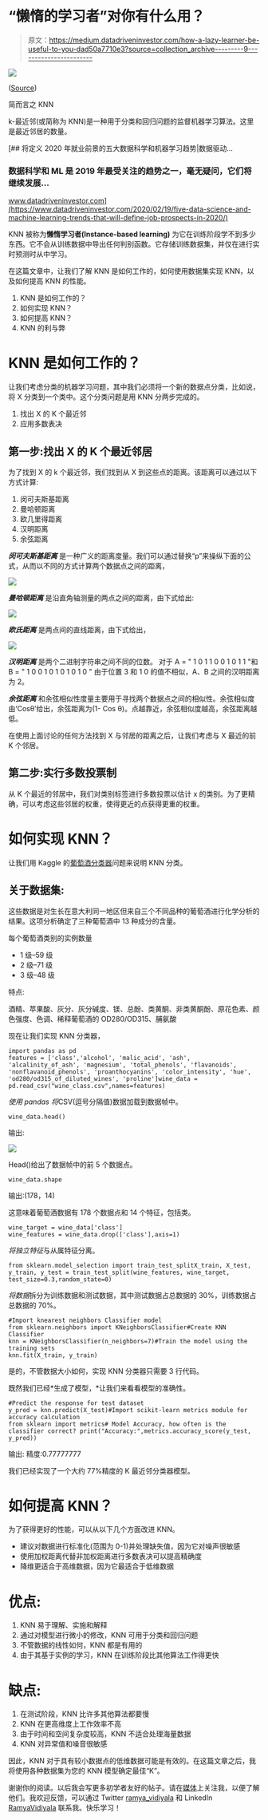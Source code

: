 # “懒惰的学习者”对你有什么用？

> 原文：<https://medium.datadriveninvestor.com/how-a-lazy-learner-be-useful-to-you-dad50a7710e3?source=collection_archive---------9----------------------->

![](img/8614d9682ee4081efe785d8fea7006da.png)

([Source](https://pixabay.com/photos/fox-sleeping-resting-relaxing-red-1284512/))

简而言之 KNN

k-最近邻(或简称为 KNN)是一种用于分类和回归问题的监督机器学习算法。这里是最近邻居的数量。

[](https://www.datadriveninvestor.com/2020/02/19/five-data-science-and-machine-learning-trends-that-will-define-job-prospects-in-2020/) [## 将定义 2020 年就业前景的五大数据科学和机器学习趋势|数据驱动…

### 数据科学和 ML 是 2019 年最受关注的趋势之一，毫无疑问，它们将继续发展…

www.datadriveninvestor.com](https://www.datadriveninvestor.com/2020/02/19/five-data-science-and-machine-learning-trends-that-will-define-job-prospects-in-2020/) 

KNN 被称为**懒惰学习者(Instance-based learning)** 为它在训练阶段学不到多少东西。它不会从训练数据中导出任何判别函数。它存储训练数据集，并仅在进行实时预测时从中学习。

在这篇文章中，让我们了解 KNN 是如何工作的，如何使用数据集实现 KNN，以及如何提高 KNN 的性能。

1.  KNN 是如何工作的？
2.  如何实现 KNN？
3.  如何提高 KNN？
4.  KNN 的利与弊

# KNN 是如何工作的？

让我们考虑分类的机器学习问题，其中我们必须将一个新的数据点分类，比如说，将 X 分类到一个类中。这个分类问题是用 KNN 分两步完成的。

1.  找出 X 的 K 个最近邻
2.  应用多数表决

## 第一步:找出 X 的 K 个最近邻居

为了找到 X 的 k 个最近邻，我们找到从 X 到这些点的距离。该距离可以通过以下方式计算:

1.  闵可夫斯基距离
2.  曼哈顿距离
3.  欧几里得距离
4.  汉明距离
5.  余弦距离

***闵可夫斯基距离*** 是一种广义的距离度量。我们可以通过替换“p”来操纵下面的公式，从而以不同的方式计算两个数据点之间的距离，

![](img/6c44a847a677bfd0f635535c1c799633.png)

***曼哈顿距离*** 是沿直角轴测量的两点之间的距离，由下式给出:

![](img/ed400ecc2e6ff9441d26384ecd03a647.png)

***欧氏距离*** 是两点间的直线距离，由下式给出，

![](img/4bc92e730991b7a03cf85c0223274674.png)

***汉明距离*** 是两个二进制字符串之间不同的位数。
对于 A = " 1 0 1 1 0 0 1 0 1 1 "和 B = " 1 0 0 1 0 1 0 1 0 1 0 "
由于位置 3 和 1 0 的值不相似，A、B 之间的汉明距离为 2。

***余弦距离*** 和余弦相似性度量主要用于寻找两个数据点之间的相似性。余弦相似度由‘Cosθ’给出，余弦距离为(1- Cos θ)。点越靠近，余弦相似度越高，余弦距离越低。

在使用上面讨论的任何方法找到 X 与邻居的距离之后，让我们考虑与 X 最近的前 K 个邻居。

## 第二步:实行多数投票制

从 K 个最近的邻居中，我们对类别标签进行多数投票以估计 x 的类别。为了更精确，可以考虑这些邻居的权重，使得更近的点获得更重的权重。

# 如何实现 KNN？

让我们用 Kaggle 的[葡萄酒分类器](https://www.kaggle.com/brynja/wineuci)问题来说明 KNN 分类。

## 关于数据集:

这些数据是对生长在意大利同一地区但来自三个不同品种的葡萄酒进行化学分析的结果。这项分析确定了三种葡萄酒中 13 种成分的含量。

每个葡萄酒类别的实例数量

*   1 级–59 级
*   2 级–71 级
*   3 级–48 级

特点:

酒精、苹果酸、灰分、灰分碱度、镁、总酚、类黄酮、非类黄酮酚、原花色素、颜色强度、色调、稀释葡萄酒的 OD280/OD315、脯氨酸

现在让我们实现 KNN 分类器，

```
import pandas as pd
features = ['class','alcohol', 'malic_acid', 'ash', 'alcalinity_of_ash', 'magnesium', 'total_phenols', 'flavanoids', 'nonflavanoid_phenols', 'proanthocyanins', 'color_intensity', 'hue', 'od280/od315_of_diluted_wines', 'proline']wine_data = pd.read_csv("wine_class.csv",names=features)
```

*使用 pandas 将*CSV(逗号分隔值)数据加载到数据帧中。

```
wine_data.head()
```

输出:

![](img/f416308dcf3271841a1fa555be1967ec.png)

Head()给出了数据帧中的前 5 个数据点。

```
wine_data.shape
```

输出:(178，14)

这意味着葡萄酒数据有 178 个数据点和 14 个特征，包括类。

```
wine_target = wine_data['class']
wine_features = wine_data.drop(['class'],axis=1)
```

*将独立特征*与从属特征分离。

```
from sklearn.model_selection import train_test_splitX_train, X_test, y_train, y_test = train_test_split(wine_features, wine_target, test_size=0.3,random_state=0)
```

*将数据*拆分为训练数据和测试数据，其中测试数据占总数据的 30%，训练数据占总数据的 70%。

```
#Import knearest neighbors Classifier model 
from sklearn.neighbors import KNeighborsClassifier#Create KNN Classifier 
knn = KNeighborsClassifier(n_neighbors=7)#Train the model using the training sets 
knn.fit(X_train, y_train)
```

是的，不管数据大小如何，实现 KNN 分类器只需要 3 行代码。

既然我们已经*生成了模型，*让我们来看看模型的准确性。

```
#Predict the response for test dataset 
y_pred = knn.predict(X_test)#Import scikit-learn metrics module for accuracy calculation 
from sklearn import metrics# Model Accuracy, how often is the classifier correct? print("Accuracy:",metrics.accuracy_score(y_test, y_pred))
```

输出:
精度:0.77777777

我们已经实现了一个大约 77%精度的 K 最近邻分类器模型。

# 如何提高 KNN？

为了获得更好的性能，可以从以下几个方面改进 KNN。

*   建议对数据进行标准化(范围为 0-1)并处理缺失值，因为它对噪声很敏感
*   使用加权距离代替非加权距离进行多数表决可以提高精确度
*   降维更适合于高维数据，因为它最适合于低维数据

# 优点:

1.  KNN 易于理解、实施和解释
2.  通过对模型进行微小的修改，KNN 可用于分类和回归问题
3.  不管数据的线性如何，KNN 都是有用的
4.  由于其基于实例的学习，KNN 在训练阶段比其他算法工作得更快

# 缺点:

1.  在测试阶段，KNN 比许多其他算法都要慢
2.  KNN 在更高维度上工作效率不高
3.  由于时间和空间复杂度较高，KNN 不适合处理海量数据
4.  KNN 对异常值和噪音很敏感

因此，KNN 对于具有较小数据点的低维数据可能是有效的。在这篇文章之后，我将使用各种数据集为您的 KNN 模型确定最佳“K”。

谢谢你的阅读。以后我会写更多初学者友好的帖子。请在[媒体](https://medium.com/@ramyavidiyala)上关注我，以便了解他们。我欢迎反馈，可以通过 Twitter [ramya_vidiyala](https://twitter.com/ramya_vidiyala) 和 LinkedIn [RamyaVidiyala](https://www.linkedin.com/in/ramya-vidiyala-308ba6139/) 联系我。快乐学习！
